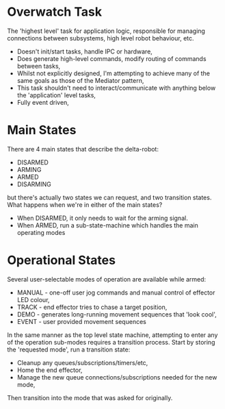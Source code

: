 # Overwatch Task

The 'highest level' task for application logic, responsible for managing connections between subsystems, high level robot behaviour, etc.

- Doesn't init/start tasks, handle IPC or hardware, 
- Does generate high-level commands, modify routing of commands between tasks,
- Whilst not explicitly designed, I'm attempting to achieve many of the same goals as those of the Mediator pattern,
- This task shouldn't need to interact/communicate with anything below the 'application' level tasks,
- Fully event driven,

# Main States

There are 4 main states that describe the delta-robot:

- DISARMED
- ARMING
- ARMED
- DISARMING

but there's actually two states we can request, and two transition states.
What happens when we're in either of the main states?

- When DISARMED, it only needs to wait for the arming signal.
- When ARMED, run a sub-state-machine which handles the main operating modes

# Operational States

Several user-selectable modes of operation are available while armed:

- MANUAL - one-off user jog commands and manual control of effector LED colour,
- TRACK - end effector tries to chase a target position,
- DEMO - generates long-running movement sequences that 'look cool',
- EVENT - user provided movement sequences

In the same manner as the top level state machine, attempting to enter any of the operation sub-modes requires a transition process.
Start by storing the 'requested mode', run a transition state:

- Cleanup any queues/subscriptions/timers/etc,
- Home the end effector,
- Manage the new queue connections/subscriptions needed for the new mode,

Then transition into the mode that was asked for originally.